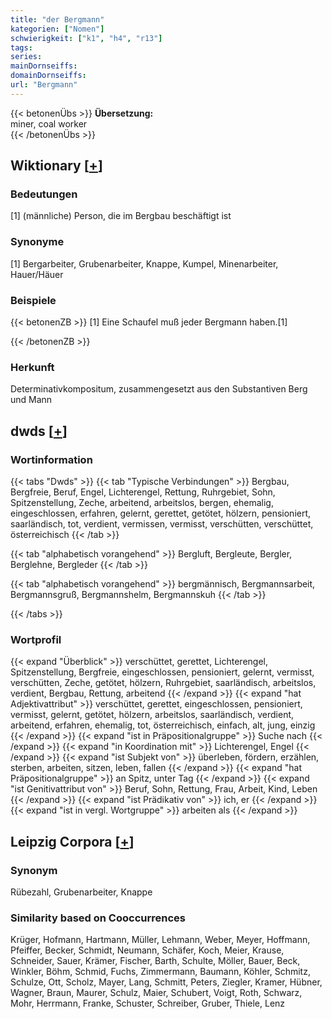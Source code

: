 ```yaml
---
title: "der Bergmann"
kategorien: ["Nomen"]
schwierigkeit: ["k1", "h4", "r13"]
tags:
series:
mainDornseiffs:
domainDornseiffs:
url: "Bergmann"
---
```


{{< betonenÜbs >}}
**Übersetzung:**  
miner, coal worker  
{{< /betonenÜbs >}}

## Wiktionary [[+](https://de.wiktionary.org/wiki/Bergmann)]

### Bedeutungen
[1] (männliche) Person, die im Bergbau beschäftigt ist  

### Synonyme
[1] Bergarbeiter, Grubenarbeiter, Knappe, Kumpel, Minenarbeiter, Hauer/Häuer  

### Beispiele
{{< betonenZB >}}
[1] Eine Schaufel muß jeder Bergmann haben.[1]  

{{< /betonenZB >}}
### Herkunft
Determinativkompositum, zusammengesetzt aus den Substantiven Berg und Mann  



## dwds [[+](https://www.dwds.de/wb/Bergmann)]

### Wortinformation
{{< tabs "Dwds" >}}
{{< tab "Typische Verbindungen" >}}
Bergbau, Bergfreie, Beruf, Engel, Lichterengel, Rettung, Ruhrgebiet, Sohn, Spitzenstellung, Zeche, arbeitend, arbeitslos, bergen, ehemalig, eingeschlossen, erfahren, gelernt, gerettet, getötet, hölzern, pensioniert, saarländisch, tot, verdient, vermissen, vermisst, verschütten, verschüttet, österreichisch
{{< /tab >}}

{{< tab "alphabetisch vorangehend" >}}
Bergluft, Bergleute, Bergler, Berglehne, Bergleder
{{< /tab >}}

{{< tab "alphabetisch vorangehend" >}}
bergmännisch, Bergmannsarbeit, Bergmannsgruß, Bergmannshelm, Bergmannskuh
{{< /tab >}}

{{< /tabs >}}

### Wortprofil
{{< expand "Überblick" >}} verschüttet, gerettet, Lichterengel, Spitzenstellung, Bergfreie, eingeschlossen, pensioniert, gelernt, vermisst, verschütten, Zeche, getötet, hölzern, Ruhrgebiet, saarländisch, arbeitslos, verdient, Bergbau, Rettung, arbeitend {{< /expand >}}
{{< expand "hat Adjektivattribut" >}} verschüttet, gerettet, eingeschlossen, pensioniert, vermisst, gelernt, getötet, hölzern, arbeitslos, saarländisch, verdient, arbeitend, erfahren, ehemalig, tot, österreichisch, einfach, alt, jung, einzig {{< /expand >}}
{{< expand "ist in Präpositionalgruppe" >}} Suche nach {{< /expand >}}
{{< expand "in Koordination mit" >}} Lichterengel, Engel {{< /expand >}}
{{< expand "ist Subjekt von" >}} überleben, fördern, erzählen, sterben, arbeiten, sitzen, leben, fallen {{< /expand >}}
{{< expand "hat Präpositionalgruppe" >}} an Spitz, unter Tag {{< /expand >}}
{{< expand "ist Genitivattribut von" >}} Beruf, Sohn, Rettung, Frau, Arbeit, Kind, Leben {{< /expand >}}
{{< expand "ist Prädikativ von" >}} ich, er {{< /expand >}}
{{< expand "ist in vergl. Wortgruppe" >}} arbeiten als {{< /expand >}}

## Leipzig Corpora [[+](https://corpora.uni-leipzig.de/en/res?word=Bergmann&corpusId=deu_newscrawl-public_2018)]


### Synonym
Rübezahl, Grubenarbeiter, Knappe


### Similarity based on Cooccurrences
Krüger, Hofmann, Hartmann, Müller, Lehmann, Weber, Meyer, Hoffmann, Pfeiffer, Becker, Schmidt, Neumann, Schäfer, Koch, Meier, Krause, Schneider, Sauer, Krämer, Fischer, Barth, Schulte, Möller, Bauer, Beck, Winkler, Böhm, Schmid, Fuchs, Zimmermann, Baumann, Köhler, Schmitz, Schulze, Ott, Scholz, Mayer, Lang, Schmitt, Peters, Ziegler, Kramer, Hübner, Wagner, Braun, Maurer, Schulz, Maier, Schubert, Voigt, Roth, Schwarz, Mohr, Herrmann, Franke, Schuster, Schreiber, Gruber, Thiele, Lenz

